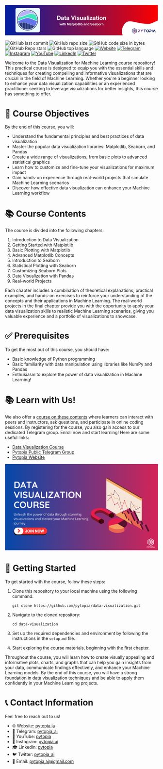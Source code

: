 <img src="./images/banner.png" width="800">

![GitHub last commit](https://img.shields.io/github/last-commit/pytopia/machine-learning-101)
![GitHub repo size](https://img.shields.io/github/repo-size/pytopia/machine-learning-101)
![GitHub code size in bytes](https://img.shields.io/github/languages/code-size/pytopia/machine-learning-101)
![GitHub Repo stars](https://img.shields.io/github/stars/pytopia/machine-learning-101)
![GitHub top language](https://img.shields.io/github/languages/top/pytopia/machine-learning-101)
[![Website](https://img.shields.io/badge/Visit-Website-blue)](https://www.pytopia.ai)
[![Telegram](https://img.shields.io/badge/Join-Telegram-blue)](https://t.me/pytopia_ai)
[![Instagram](https://img.shields.io/badge/Follow-Instagram-red)](https://instagram.com/pytopia.ai)
[![YouTube](https://img.shields.io/badge/Subscribe-YouTube-red)](https://www.youtube.com/@pytopia)
[![LinkedIn](https://img.shields.io/badge/Follow-LinkedIn-blue)](https://linkedin.com/company/pytopia)
[![Twitter](https://img.shields.io/badge/Follow-Twitter-blue)](https://twitter.com/pytopia_ai)

Welcome to the Data Visualization for Machine Learning course repository! This practical course is designed to equip you with the essential skills and techniques for creating compelling and informative visualizations that are crucial in the field of Machine Learning. Whether you're a beginner looking to enhance your data visualization capabilities or an experienced practitioner seeking to leverage visualizations for better insights, this course has something to offer.

# 🎯 Course Objectives

By the end of this course, you will:

- Understand the fundamental principles and best practices of data visualization
- Master the popular data visualization libraries: Matplotlib, Seaborn, and Pandas
- Create a wide range of visualizations, from basic plots to advanced statistical graphics
- Learn how to customize and fine-tune your visualizations for maximum impact
- Gain hands-on experience through real-world projects that simulate Machine Learning scenarios
- Discover how effective data visualization can enhance your Machine Learning workflow

# 📚 Course Contents

The course is divided into the following chapters:

1. Introduction to Data Visualization
2. Getting Started with Matplotlib
3. Basic Plotting with Matplotlib
4. Advanced Matplotlib Concepts
5. Introduction to Seaborn
6. Statistical Plotting with Seaborn
7. Customizing Seaborn Plots
8. Data Visualization with Pandas
9. Real-world Projects

Each chapter includes a combination of theoretical explanations, practical examples, and hands-on exercises to reinforce your understanding of the concepts and their applications in Machine Learning. The real-world projects in the final chapter provide you with the opportunity to apply your data visualization skills to realistic Machine Learning scenarios, giving you valuable experience and a portfolio of visualizations to showcase.

# ✅ Prerequisites

To get the most out of this course, you should have:

- Basic knowledge of Python programming
- Basic familiarity with data manipulation using libraries like NumPy and Pandas
- Enthusiasm to explore the power of data visualization in Machine Learning!

# 📚 Learn with Us!
We also offer a [course on these contents](https://www.pytopia.ai/courses/data-visualization) where learners can interact with peers and instructors, ask questions, and participate in online coding sessions. By registering for the course, you also gain access to our dedicated Telegram group. Enroll now and start learning! Here are some useful links:

- [Data Visualization Course](https://www.pytopia.ai/courses/data-visualization)
- [Pytopia Public Telegram Group](https://t.me/pytopia_ai)
- [Pytopia Website](https://www.pytopia.ai/)

[<img src="./images/pytopia-course.png" width="800">](https://www.pytopia.ai/courses/data-visualization)

# 🚀 Getting Started

To get started with the course, follow these steps:

1. Clone this repository to your local machine using the following command:
   ```
   git clone https://github.com/pytopia/data-visualization.git
   ```

2. Navigate to the cloned repository:
   ```
   cd data-visualization
   ```

3. Set up the required dependencies and environment by following the instructions in the `setup.md` file.

4. Start exploring the course materials, beginning with the first chapter.

Throughout the course, you will learn how to create visually appealing and informative plots, charts, and graphs that can help you gain insights from your data, communicate findings effectively, and enhance your Machine Learning models. By the end of this course, you will have a strong foundation in data visualization techniques and be able to apply them confidently in your Machine Learning projects.

# 📞 Contact Information

Feel free to reach out to us!

- 🌐 Website: [pytopia.ia](https://www.pytopia.ai)
- 💬 Telegram: [pytopia_ai](https://t.me/pytopia_ai)
- 🎥 YouTube: [pytopia](https://www.youtube.com/@pytopia)
- 📸 Instagram: [pytopia.ai](https://www.instagram.com/pytopia.ai)
- 🎓 LinkedIn: [pytopia](https://www.linkedin.com/in/pytopia)
- 🐦 Twitter: [pytopia_ai](https://twitter.com/pytopia_ai)
- 📧 Email: [pytopia.ai@gmail.com](mailto:pytopia.ai@gmail.com)
